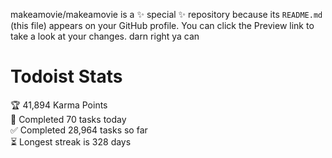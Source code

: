 makeamovie/makeamovie is a ✨ special ✨ repository because its `README.md` (this file) appears on your GitHub profile.
You can click the Preview link to take a look at your changes. darn right ya can

# Todoist Stats

<!-- TODO-IST:START -->
🏆  41,894 Karma Points           
🌸  Completed 70 tasks today           
✅  Completed 28,964 tasks so far           
⏳  Longest streak is 328 days
<!-- TODO-IST:END -->